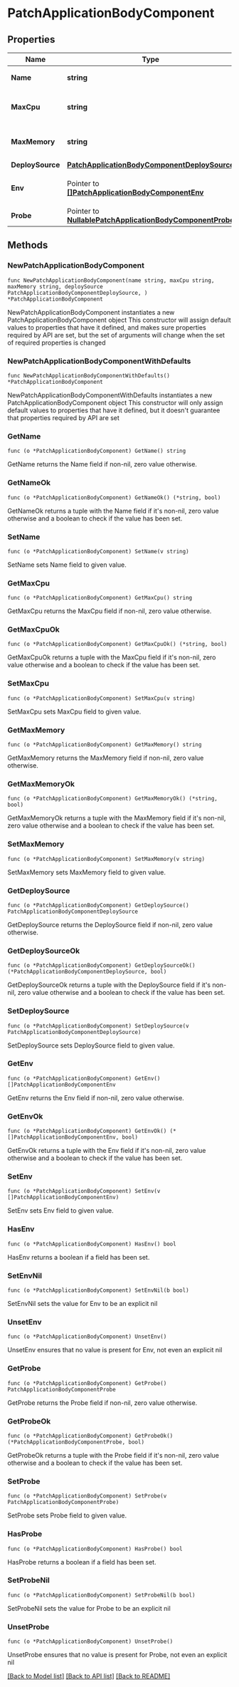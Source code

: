 # PatchApplicationBodyComponent

## Properties

Name | Type | Description | Notes
------------ | ------------- | ------------- | -------------
**Name** | **string** | コンポーネント名 | 
**MaxCpu** | **string** | コンポーネントの最大CPU数 | 
**MaxMemory** | **string** | コンポーネントの最大メモリ | 
**DeploySource** | [**PatchApplicationBodyComponentDeploySource**](PatchApplicationBodyComponentDeploySource.md) |  | 
**Env** | Pointer to [**[]PatchApplicationBodyComponentEnv**](PatchApplicationBodyComponentEnv.md) | コンポーネントに渡す環境変数 | [optional] 
**Probe** | Pointer to [**NullablePatchApplicationBodyComponentProbe**](PatchApplicationBodyComponentProbe.md) |  | [optional] 

## Methods

### NewPatchApplicationBodyComponent

`func NewPatchApplicationBodyComponent(name string, maxCpu string, maxMemory string, deploySource PatchApplicationBodyComponentDeploySource, ) *PatchApplicationBodyComponent`

NewPatchApplicationBodyComponent instantiates a new PatchApplicationBodyComponent object
This constructor will assign default values to properties that have it defined,
and makes sure properties required by API are set, but the set of arguments
will change when the set of required properties is changed

### NewPatchApplicationBodyComponentWithDefaults

`func NewPatchApplicationBodyComponentWithDefaults() *PatchApplicationBodyComponent`

NewPatchApplicationBodyComponentWithDefaults instantiates a new PatchApplicationBodyComponent object
This constructor will only assign default values to properties that have it defined,
but it doesn't guarantee that properties required by API are set

### GetName

`func (o *PatchApplicationBodyComponent) GetName() string`

GetName returns the Name field if non-nil, zero value otherwise.

### GetNameOk

`func (o *PatchApplicationBodyComponent) GetNameOk() (*string, bool)`

GetNameOk returns a tuple with the Name field if it's non-nil, zero value otherwise
and a boolean to check if the value has been set.

### SetName

`func (o *PatchApplicationBodyComponent) SetName(v string)`

SetName sets Name field to given value.


### GetMaxCpu

`func (o *PatchApplicationBodyComponent) GetMaxCpu() string`

GetMaxCpu returns the MaxCpu field if non-nil, zero value otherwise.

### GetMaxCpuOk

`func (o *PatchApplicationBodyComponent) GetMaxCpuOk() (*string, bool)`

GetMaxCpuOk returns a tuple with the MaxCpu field if it's non-nil, zero value otherwise
and a boolean to check if the value has been set.

### SetMaxCpu

`func (o *PatchApplicationBodyComponent) SetMaxCpu(v string)`

SetMaxCpu sets MaxCpu field to given value.


### GetMaxMemory

`func (o *PatchApplicationBodyComponent) GetMaxMemory() string`

GetMaxMemory returns the MaxMemory field if non-nil, zero value otherwise.

### GetMaxMemoryOk

`func (o *PatchApplicationBodyComponent) GetMaxMemoryOk() (*string, bool)`

GetMaxMemoryOk returns a tuple with the MaxMemory field if it's non-nil, zero value otherwise
and a boolean to check if the value has been set.

### SetMaxMemory

`func (o *PatchApplicationBodyComponent) SetMaxMemory(v string)`

SetMaxMemory sets MaxMemory field to given value.


### GetDeploySource

`func (o *PatchApplicationBodyComponent) GetDeploySource() PatchApplicationBodyComponentDeploySource`

GetDeploySource returns the DeploySource field if non-nil, zero value otherwise.

### GetDeploySourceOk

`func (o *PatchApplicationBodyComponent) GetDeploySourceOk() (*PatchApplicationBodyComponentDeploySource, bool)`

GetDeploySourceOk returns a tuple with the DeploySource field if it's non-nil, zero value otherwise
and a boolean to check if the value has been set.

### SetDeploySource

`func (o *PatchApplicationBodyComponent) SetDeploySource(v PatchApplicationBodyComponentDeploySource)`

SetDeploySource sets DeploySource field to given value.


### GetEnv

`func (o *PatchApplicationBodyComponent) GetEnv() []PatchApplicationBodyComponentEnv`

GetEnv returns the Env field if non-nil, zero value otherwise.

### GetEnvOk

`func (o *PatchApplicationBodyComponent) GetEnvOk() (*[]PatchApplicationBodyComponentEnv, bool)`

GetEnvOk returns a tuple with the Env field if it's non-nil, zero value otherwise
and a boolean to check if the value has been set.

### SetEnv

`func (o *PatchApplicationBodyComponent) SetEnv(v []PatchApplicationBodyComponentEnv)`

SetEnv sets Env field to given value.

### HasEnv

`func (o *PatchApplicationBodyComponent) HasEnv() bool`

HasEnv returns a boolean if a field has been set.

### SetEnvNil

`func (o *PatchApplicationBodyComponent) SetEnvNil(b bool)`

 SetEnvNil sets the value for Env to be an explicit nil

### UnsetEnv
`func (o *PatchApplicationBodyComponent) UnsetEnv()`

UnsetEnv ensures that no value is present for Env, not even an explicit nil
### GetProbe

`func (o *PatchApplicationBodyComponent) GetProbe() PatchApplicationBodyComponentProbe`

GetProbe returns the Probe field if non-nil, zero value otherwise.

### GetProbeOk

`func (o *PatchApplicationBodyComponent) GetProbeOk() (*PatchApplicationBodyComponentProbe, bool)`

GetProbeOk returns a tuple with the Probe field if it's non-nil, zero value otherwise
and a boolean to check if the value has been set.

### SetProbe

`func (o *PatchApplicationBodyComponent) SetProbe(v PatchApplicationBodyComponentProbe)`

SetProbe sets Probe field to given value.

### HasProbe

`func (o *PatchApplicationBodyComponent) HasProbe() bool`

HasProbe returns a boolean if a field has been set.

### SetProbeNil

`func (o *PatchApplicationBodyComponent) SetProbeNil(b bool)`

 SetProbeNil sets the value for Probe to be an explicit nil

### UnsetProbe
`func (o *PatchApplicationBodyComponent) UnsetProbe()`

UnsetProbe ensures that no value is present for Probe, not even an explicit nil

[[Back to Model list]](../README.md#documentation-for-models) [[Back to API list]](../README.md#documentation-for-api-endpoints) [[Back to README]](../README.md)


